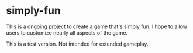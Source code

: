 # simply-fun

This is a ongoing project to create a game that's simply fun. I hope to allow users to customize nearly all aspects of the game.

This is a test version. Not intended for extended gameplay.

